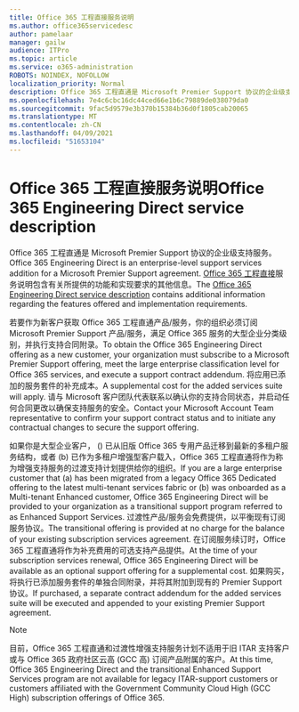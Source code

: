 ```yaml
---
title: Office 365 工程直接服务说明
ms.author: office365servicedesc
author: pamelaar
manager: gailw
audience: ITPro
ms.topic: article
ms.service: o365-administration
ROBOTS: NOINDEX, NOFOLLOW
localization_priority: Normal
description: Office 365 工程直通是 Microsoft Premier Support 协议的企业级支持服务。 Office 365 工程直接服务说明包含有关所提供的功能和实现要求的其他信息。
ms.openlocfilehash: 7e4c6cbc16dc44ced66e1b6c79889de038079da0
ms.sourcegitcommit: 9fac5d9579e3b370b15384b36d0f1805cab20065
ms.translationtype: MT
ms.contentlocale: zh-CN
ms.lasthandoff: 04/09/2021
ms.locfileid: "51653104"
---
```

# <a name="office-365-engineering-direct-service-description"></a><span data-ttu-id="30662-104">Office 365 工程直接服务说明</span><span class="sxs-lookup"><span data-stu-id="30662-104">Office 365 Engineering Direct service description</span></span>

<span data-ttu-id="30662-105">Office 365 工程直通是 Microsoft Premier Support 协议的企业级支持服务。</span><span class="sxs-lookup"><span data-stu-id="30662-105">Office 365 Engineering Direct is an enterprise-level support services addition for a Microsoft Premier Support agreement.</span></span> <span data-ttu-id="30662-106">[Office 365 工程直接](https://github.com/MicrosoftDocs/OfficeDocs-O365ServiceDescriptions/blob/master/Office%20365%20Engineering%20Direct%20-%20Svc%20Desc%20(25mar2019).pdf)服务说明包含有关所提供的功能和实现要求的其他信息。</span><span class="sxs-lookup"><span data-stu-id="30662-106">The [Office 365 Engineering Direct service description](https://github.com/MicrosoftDocs/OfficeDocs-O365ServiceDescriptions/blob/master/Office%20365%20Engineering%20Direct%20-%20Svc%20Desc%20(25mar2019).pdf) contains additional information regarding the features offered and implementation requirements.</span></span>

<span data-ttu-id="30662-107">若要作为新客户获取 Office 365 工程直通产品/服务，你的组织必须订阅 Microsoft Premier Support 产品/服务，满足 Office 365 服务的大型企业分类级别，并执行支持合同附录。</span><span class="sxs-lookup"><span data-stu-id="30662-107">To obtain the Office 365 Engineering Direct offering as a new customer, your organization must subscribe to a Microsoft Premier Support offering, meet the large enterprise classification level for Office 365 services, and execute a support contract addendum.</span></span> <span data-ttu-id="30662-108">将应用已添加的服务套件的补充成本。</span><span class="sxs-lookup"><span data-stu-id="30662-108">A supplemental cost for the added services suite will apply.</span></span> <span data-ttu-id="30662-109">请与 Microsoft 客户团队代表联系以确认你的支持合同状态，并启动任何合同更改以确保支持服务的安全。</span><span class="sxs-lookup"><span data-stu-id="30662-109">Contact your Microsoft Account Team representative to confirm your support contract status and to initiate any contractual changes to secure the support offering.</span></span> 

<span data-ttu-id="30662-110">如果你是大型企业客户， () 已从旧版 Office 365 专用产品迁移到最新的多租户服务结构，或者 (b) 已作为多租户增强型客户载入，Office 365 工程直通将作为称为增强支持服务的过渡支持计划提供给你的组织。</span><span class="sxs-lookup"><span data-stu-id="30662-110">If you are a large enterprise customer that (a) has been migrated from a legacy Office 365 Dedicated offering to the latest multi-tenant services fabric or (b) was onboarded as a Multi-tenant Enhanced customer, Office 365 Engineering Direct will be provided to your organization as a transitional support program referred to as Enhanced Support Services.</span></span> <span data-ttu-id="30662-111">过渡性产品/服务会免费提供，以平衡现有订阅服务协议。</span><span class="sxs-lookup"><span data-stu-id="30662-111">The transitional offering is provided at no charge for the balance of your existing subscription services agreement.</span></span> <span data-ttu-id="30662-112">在订阅服务续订时，Office 365 工程直通将作为补充费用的可选支持产品提供。</span><span class="sxs-lookup"><span data-stu-id="30662-112">At the time of your subscription services renewal, Office 365 Engineering Direct will be available as an optional support offering for a supplemental cost.</span></span> <span data-ttu-id="30662-113">如果购买，将执行已添加服务套件的单独合同附录，并将其附加到现有的 Premier Support 协议。</span><span class="sxs-lookup"><span data-stu-id="30662-113">If purchased, a separate contract addendum for the added services suite will be executed and appended to your existing Premier Support agreement.</span></span>

> [!NOTE]
> <span data-ttu-id="30662-114">目前，Office 365 工程直通和过渡性增强支持服务计划不适用于旧 ITAR 支持客户或与 Office 365 政府社区云高 (GCC 高) 订阅产品附属的客户。</span><span class="sxs-lookup"><span data-stu-id="30662-114">At this time, Office 365 Engineering Direct and the transitional Enhanced Support Services program are not available for legacy ITAR-support customers or customers affiliated with the Government Community Cloud High (GCC High) subscription offerings of Office 365.</span></span>
